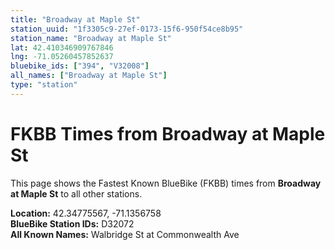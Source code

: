 ```yaml
---
title: "Broadway at Maple St"
station_uuid: "1f3305c9-27ef-0173-15f6-950f54ce8b95"
station_name: "Broadway at Maple St"
lat: 42.410346909767846
lng: -71.05260457852637
bluebike_ids: ["394", "V32008"]
all_names: ["Broadway at Maple St"]
type: "station"
---
```


# FKBB Times from Broadway at Maple St

This page shows the Fastest Known BlueBike (FKBB) times from **Broadway at Maple St** to all other stations.

**Location:** 42.34775567, -71.1356758  
**BlueBike Station IDs:** D32072  
**All Known Names:** Walbridge St at Commonwealth Ave

